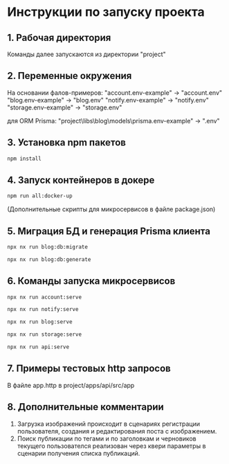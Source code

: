 # Инструкции по запуску проекта

## 1. Рабочая директория

Команды далее запускаются из директории "project"

## 2. Переменные окружения

На основании фалов-примеров: 
"account.env-example" -> "account.env"  
"blog.env-example" -> "blog.env" 
"notify.env-example" -> "notify.env" 
"storage.env-example" -> "storage.env"

для ORM Prisma:
"project\libs\blog\models\prisma\.env-example" -> ".env"

## 3. Установка npm пакетов

```bash
npm install
```

## 4. Запуск контейнеров в докере

```bash
npm run all:docker-up
```

(Дополнительные скрипты для микросервисов в файле package.json)

## 5. Миграция БД и генерация Prisma клиента

```bash
npx nx run blog:db:migrate
```

```bash
npx nx run blog:db:generate
```

## 6. Команды запуска микросервисов

```bash
npx nx run account:serve
```

```bash
npx nx run notify:serve
```

```bash
npx nx run blog:serve
```

```bash
npx nx run storage:serve
```

```bash
npx nx run api:serve
```

## 7. Примеры тестовых http запросов

В файле app.http в project/apps/api/src/app

## 8. Дополнительные комментарии

1. Загрузка изображений происходит в сценариях регистрации пользователя, создания и редактирования поста с изображением. 
2. Поиск публикации по тегами и по заголовкам и черновиков текущего пользователся реализован через квери параметры в сценарии получения списка публикаций.
